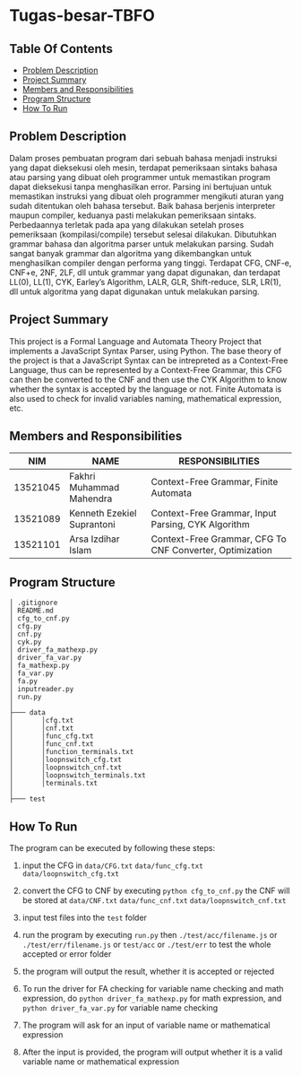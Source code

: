 # Tugas-besar-TBFO

## Table Of Contents

* [Problem Description](#problem-description)
* [Project Summary](#project-summary)
* [Members and Responsibilities](#members-and-responsibilities)
* [Program Structure](#program-structure)
* [How To Run](#how-to-run)


## Problem Description 

Dalam proses pembuatan program dari sebuah bahasa menjadi instruksi yang dapat dieksekusi oleh mesin, terdapat pemeriksaan sintaks bahasa atau parsing yang dibuat oleh programmer untuk memastikan program dapat dieksekusi tanpa menghasilkan error. Parsing ini bertujuan untuk memastikan instruksi yang dibuat oleh programmer mengikuti aturan yang sudah ditentukan oleh bahasa tersebut. Baik bahasa berjenis interpreter maupun compiler, keduanya pasti melakukan pemeriksaan sintaks. Perbedaannya terletak pada apa yang dilakukan setelah proses pemeriksaan (kompilasi/compile) tersebut selesai dilakukan.
Dibutuhkan grammar bahasa dan algoritma parser untuk melakukan parsing. Sudah sangat banyak grammar dan algoritma yang dikembangkan untuk menghasilkan compiler dengan performa yang tinggi. Terdapat CFG, CNF-e, CNF+e, 2NF, 2LF, dll untuk grammar yang dapat digunakan, dan terdapat LL(0), LL(1), CYK, Earley’s Algorithm, LALR, GLR, Shift-reduce, SLR, LR(1), dll untuk algoritma yang dapat digunakan untuk melakukan parsing.

## Project Summary

This project is a Formal Language and Automata Theory Project that implements a JavaScript Syntax Parser, using Python. The base theory of the project is that a JavaScript Syntax can be intrepreted as a Context-Free Language, thus can be represented by a Context-Free Grammar, this CFG can then be converted to the CNF and then use the CYK Algorithm to know whether the syntax is accepted by the language or not. Finite Automata is also used to check for invalid variables naming, mathematical expression, etc.

## Members and Responsibilities

| NIM      | NAME                       | RESPONSIBILITIES                                         |
| -------- | -------------------------- | -------------------------------------------------------- |
| 13521045 | Fakhri Muhammad Mahendra   | Context-Free Grammar, Finite Automata                    |
| 13521089 | Kenneth Ezekiel Suprantoni | Context-Free Grammar, Input Parsing, CYK Algorithm       |
| 13521101 | Arsa Izdihar Islam         | Context-Free Grammar, CFG To CNF Converter, Optimization |

## Program Structure 

```
│ .gitignore
│ README.md
│ cfg_to_cnf.py
│ cfg.py
│ cnf.py
│ cyk.py
│ driver_fa_mathexp.py
│ driver_fa_var.py
│ fa_mathexp.py
│ fa_var.py
│ fa.py
│ inputreader.py
│ run.py
│
├─── data
│       │cfg.txt
│       │cnf.txt
│       │func_cfg.txt
│       │func_cnf.txt
│       │function_terminals.txt
│       │loopnswitch_cfg.txt
│       │loopnswitch_cnf.txt
│       │loopnswitch_terminals.txt
│       │terminals.txt
│       
├─── test
```

## How To Run

The program can be executed by following these steps:

1. input the CFG in `data/CFG.txt` `data/func_cfg.txt` `data/loopnswitch_cfg.txt`
2. convert the CFG to CNF by executing `python cfg_to_cnf.py` the CNF will be stored at `data/CNF.txt` `data/func_cnf.txt` `data/loopnswitch_cnf.txt`
3. input test files into the `test` folder
4. run the program by executing `run.py` then `./test/acc/filename.js` or `./test/err/filename.js` or `test/acc` or `./test/err` to test the whole accepted or error folder
5. the program will output the result, whether it is accepted or rejected

1. To run the driver for FA checking for variable name checking and math expression, do `python driver_fa_mathexp.py` for math expression, and `python driver_fa_var.py` for variable name checking
2. The program will ask for an input of variable name or mathematical expression
3. After the input is provided, the program will output whether it is a valid variable name or mathematical expression
